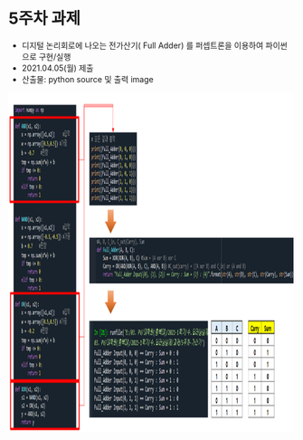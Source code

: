 # 5주차 과제
 - 디지털 논리회로에 나오는 전가산기( Full Adder) 를  퍼셉트론을 이용하여 파이썬으로 구현/실행
 - 2021.04.05(월) 제출
 - 산출물: python source 및 출력 image

<p> <img src="https://github.com/ByeongKeun/Industrial-AI/blob/master/images/full_adder.png" border="0" width="900" height="600"> </p>
